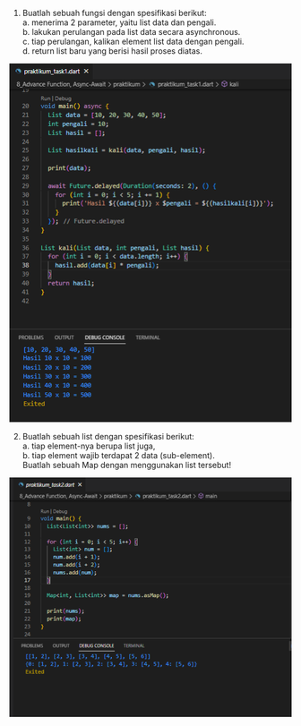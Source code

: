 1. Buatlah sebuah fungsi dengan spesifikasi berikut: <br>
a. menerima 2 parameter, yaitu list data dan pengali. <br>
b. lakukan perulangan pada list data secara asynchronous.<br>
c. tiap perulangan, kalikan element list data dengan pengali. <br>
d. return list baru yang berisi hasil proses diatas.<br>

![](../screenshots/Screenshot_praktikum_task1.png)

2. Buatlah sebuah list dengan spesifikasi berikut: <br>
a. tiap element-nya berupa list juga, <br>
b. tiap element wajib terdapat 2 data (sub-element). <br>
Buatlah sebuah Map dengan menggunakan list tersebut! <br>

![](../screenshots/Screenshot_praktikum_task2.png) 